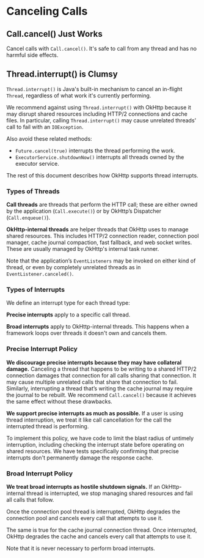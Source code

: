 Canceling Calls
===============

Call.cancel() Just Works
------------------------

Cancel calls with `Call.cancel()`. It's safe to call from any thread and has no harmful
side effects.


Thread.interrupt() is Clumsy
----------------------------

`Thread.interrupt()` is Java's built-in mechanism to cancel an in-flight `Thread`, regardless of
what work it's currently performing.

We recommend against using `Thread.interrupt()` with OkHttp because it may disrupt shared resources
including HTTP/2 connections and cache files. In particular, calling `Thread.interrupt()` may cause
unrelated threads' call to fail with an `IOException`.

Also avoid these related methods:

 * `Future.cancel(true)` interrupts the thread performing the work.
 * `ExecutorService.shutdownNow()` interrupts all threads owned by the executor service.

The rest of this document describes how OkHttp supports thread interrupts.

### Types of Threads

**Call threads** are threads that perform the HTTP call; these are either owned by the
application (`Call.execute()`) or by OkHttp’s Dispatcher (`Call.enqueue()`).

**OkHttp-internal threads** are helper threads that OkHttp uses to manage shared resources. This
includes HTTP/2 connection reader, connection pool manager, cache journal compaction, fast
fallback, and web socket writes. These are usually managed by OkHttp's internal task runner.

Note that the application’s `EventListeners` may be invoked on either kind of thread, or even by
completely unrelated threads as in `EventListener.canceled()`.

### Types of Interrupts

We define an interrupt type for each thread type:

**Precise interrupts** apply to a specific call thread.

**Broad interrupts** apply to OkHttp-internal threads. This happens when a framework loops over
threads it doesn't own and cancels them.

### Precise Interrupt Policy

**We discourage precise interrupts because they may have collateral damage.** Canceling a thread
that happens to be writing to a shared HTTP/2 connection damages that connection for all calls
sharing that connection. It may cause multiple unrelated calls that share that connection to fail.
Similarly, interrupting a thread that’s writing the cache journal may require the journal to be
rebuilt. We recommend `Call.cancel()` because it achieves the same effect without these drawbacks.

**We support precise interrupts as much as possible.** If a user is using thread interruption, we
treat it like call cancellation for the call the interrupted thread is performing.

To implement this policy, we have code to limit the blast radius of untimely interruption, including
checking the interrupt state before operating on shared resources. We have tests specifically
confirming that precise interrupts don't permanently damage the response cache.

### Broad Interrupt Policy

**We treat broad interrupts as hostile shutdown signals.** If an OkHttp-internal thread is
interrupted, we stop managing shared resources and fail all calls that follow.

Once the connection pool thread is interrupted, OkHttp degrades the connection pool and cancels
every call that attempts to use it.

The same is true for the cache journal connection thread. Once interrupted, OkHttp degrades the
cache and cancels every call that attempts to use it.

Note that it is never necessary to perform broad interrupts.
